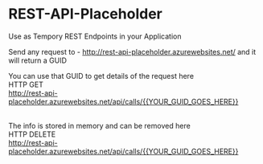 # REST-API-Placeholder
Use as Tempory REST Endpoints in your Application 

Send any request to - http://rest-api-placeholder.azurewebsites.net/  and it will return a GUID

You can use that GUID to get details of the request here  <br /> 
HTTP GET <br /> 
http://rest-api-placeholder.azurewebsites.net/api/calls/{{YOUR_GUID_GOES_HERE}} <br /> <br /> 

The info is stored in memory and can be removed here <br /> 
HTTP DELETE <br /> 
http://rest-api-placeholder.azurewebsites.net/api/calls/{{YOUR_GUID_GOES_HERE}}
